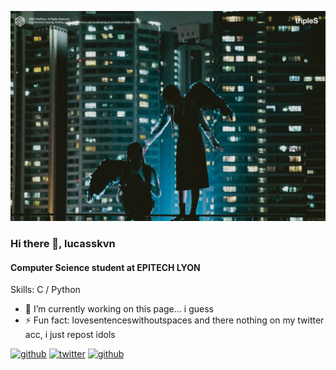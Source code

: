 ![ Computer Science student](https://github.com/lucasskvn/Lucasskvn/blob/main/StanTripleSxddd.jpg)

### Hi there 👋, lucasskvn
####  Computer Science student at EPITECH LYON

Skills: C / Python

- 🔭 I’m currently working on this page... i guess 
- ⚡ Fun fact: lovesentenceswithoutspaces and there nothing on my twitter acc, i just repost idols 


[<img src='https://cdn.jsdelivr.net/npm/simple-icons@3.0.1/icons/github.svg' alt='github' height='40'>](https://github.com/lucasskvn)  [<img src='https://cdn.jsdelivr.net/npm/simple-icons@3.0.1/icons/twitter.svg' alt='twitter' height='40'>](https://twitter.com/NiceToMeeetChuu)  [<img src='https://cdn.jsdelivr.net/npm/simple-icons@3.0.1/icons/spotify.svg' alt='github' height='40'>](https://open.spotify.com/user/in70si2rk7sd5or6uj47q2m41)
